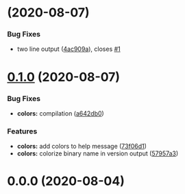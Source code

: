 # [](https://github.com/SirWindfield/cargo-free/compare/v0.1.0...v) (2020-08-07)

### Bug Fixes

- two line output ([4ac909a](https://github.com/SirWindfield/cargo-free/commit/4ac909a67359710c81c8d7a0fa66ae7ed376a5df)), closes [#1](https://github.com/SirWindfield/cargo-free/issues/1)

# [0.1.0](https://github.com/SirWindfield/cargo-free/compare/v0.0.0...v0.1.0) (2020-08-07)

### Bug Fixes

- **colors:** compilation ([a642db0](https://github.com/SirWindfield/cargo-free/commit/a642db09eede7ee6d8524cf9b8010cae2c7581e4))

### Features

- **colors:** add colors to help message ([73f06d1](https://github.com/SirWindfield/cargo-free/commit/73f06d1aa803bbf2f2b2dcc8c24144d1a907beba))
- **colors:** colorize binary name in version output ([57957a3](https://github.com/SirWindfield/cargo-free/commit/57957a3a9a1132c6ae1e5793c345543bb28262b7))

# 0.0.0 (2020-08-04)
